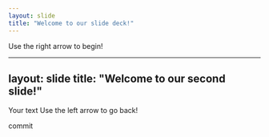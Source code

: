```yaml
---
layout: slide
title: "Welcome to our slide deck!"
---
```


Use the right arrow to begin!


---
layout: slide
title: "Welcome to our second slide!"
---
Your text
Use the left arrow to go back!

commit
